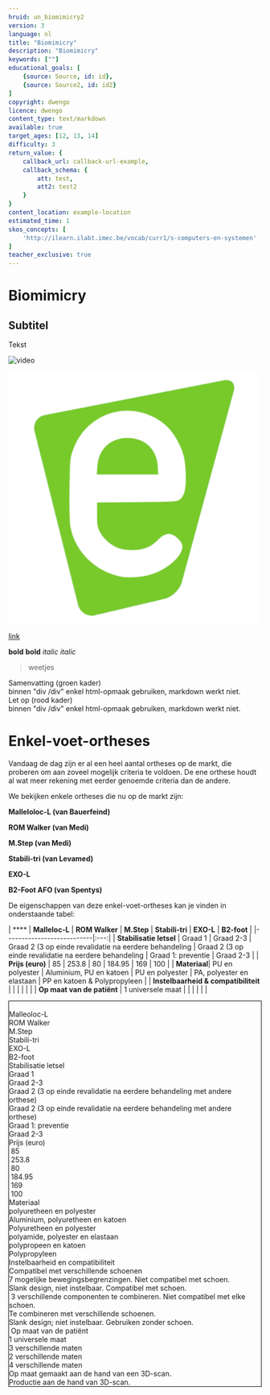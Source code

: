 ```yaml
---
hruid: un_biomimicry2
version: 3
language: nl
title: "Biomimicry"
description: "Biomimicry"
keywords: [""]
educational_goals: [
    {source: Source, id: id}, 
    {source: Source2, id: id2}
]
copyright: dwengo
licence: dwengo
content_type: text/markdown
available: true
target_ages: [12, 13, 14]
difficulty: 3
return_value: {
    callback_url: callback-url-example,
    callback_schema: {
        att: test,
        att2: test2
    }
}
content_location: example-location
estimated_time: 1
skos_concepts: [
    'http://ilearn.ilabt.imec.be/vocab/curr1/s-computers-en-systemen'
]
teacher_exclusive: true
---
```


# Biomimicry

## Subtitel

Tekst

![](@youtube/https://www.youtube.com/embed/EsYs4k41U6w "video")

![](embed/dwengo.png "afbeelding")

[link](embed/dwenguino_elektrischschema.pdf "pdf")

**bold** __bold__
*italic* _italic_

> weetjes

<div class="alert alert-box alert-success">
Samenvatting (groen kader)<br>
binnen "div /div" enkel html-opmaak gebruiken, markdown werkt niet. 
</div>

<div class="alert alert-box alert-danger">
Let op (rood kader)<br>
binnen "div /div" enkel html-opmaak gebruiken, markdown werkt niet. 
</div>

# Enkel-voet-ortheses
Vandaag de dag zijn er al een heel aantal ortheses op de markt, die proberen om aan zoveel mogelijk criteria te voldoen. De ene orthese houdt al wat meer rekening met eerder genoemde criteria dan de andere. 

We bekijken enkele ortheses die nu op de markt zijn:

**Malleloloc-L (van Bauerfeind)**

**ROM Walker (van Medi)**

**M.Step (van Medi)**

**Stabili-tri (van Levamed)**

**EXO-L**

**B2-Foot AFO (van Spentys)**


De eigenschappen van deze enkel-voet-ortheses kan je vinden in onderstaande tabel: 


| **** | **Malleloc-L** | **ROM Walker** | **M.Step** | **Stabili-tri** | **EXO-L** | **B2-foot** |
|---------------------------|:---:|
| **Stabilisatie letsel** | Graad 1 | Graad 2-3 | Graad 2 (3 op einde revalidatie na eerdere behandeling | Graad 2 (3 op einde revalidatie na eerdere behandeling | Graad 1: preventie | Graad 2-3 |
| **Prijs (euro)** | 85 | 253.8 | 80 | 184.95 | 169 | 100 | 
| **Materiaal**| PU en polyester | Aluminium, PU en katoen | PU en polyester | PA, polyester en elastaan | PP en katoen & Polypropyleen |
| **Instelbaarheid & compatibiliteit** | | | | | | 
| **Op maat van de patiënt** | 1 universele maat | | | | | |



<div class="divTable" style="border: 1px solid #000;">
<div class="divTableBody">
<div class="divTableRow">
<div class="divTableCell">&nbsp;</div>
<div class="divTableCell">Malleoloc-L&nbsp;</div>
<div class="divTableCell">ROM Walker&nbsp;</div>
<div class="divTableCell">M.Step&nbsp;</div>
<div class="divTableCell">Stabili-tri&nbsp;</div>
<div class="divTableCell">EXO-L&nbsp;</div>
<div class="divTableCell">B2-foot&nbsp;</div>
</div>
<div class="divTableRow">
<div class="divTableCell">Stabilisatie letsel&nbsp;</div>
<div class="divTableCell">Graad 1&nbsp;</div>
<div class="divTableCell">Graad 2-3&nbsp;</div>
<div class="divTableCell">Graad 2 (3 op einde revalidatie na eerdere behandeling met andere orthese)&nbsp;</div>
<div class="divTableCell">Graad 2 (3 op einde revalidatie na eerdere behandeling met andere orthese)&nbsp;</div>
<div class="divTableCell">Graad 1: preventie&nbsp;</div>
<div class="divTableCell">Graad 2-3&nbsp;</div>
</div>
<div class="divTableRow">
<div class="divTableCell">Prijs (euro)&nbsp;</div>
<div class="divTableCell">&nbsp;85</div>
<div class="divTableCell">&nbsp;253.8</div>
<div class="divTableCell">&nbsp;80</div>
<div class="divTableCell">&nbsp;184.95</div>
<div class="divTableCell">&nbsp;169</div>
<div class="divTableCell">&nbsp;100</div>
</div>
<div class="divTableRow">
<div class="divTableCell">Materiaal&nbsp;</div>
<div class="divTableCell">polyuretheen en polyester&nbsp;</div>
<div class="divTableCell">Aluminium, polyuretheen en katoen &nbsp;</div>
<div class="divTableCell">Polyuretheen en polyester&nbsp;</div>
<div class="divTableCell">polyamide, polyester en elastaan&nbsp;</div>
<div class="divTableCell">polypropeen en katoen</div>
<div class="divTableCell">Polypropyleen&nbsp;</div>
</div>
<div class="divTableRow">
<div class="divTableCell">Instelbaarheid en compatibiliteit&nbsp;</div>
<div class="divTableCell">Compatibel met verschillende schoenen&nbsp;</div>
<div class="divTableCell">7 mogelijke bewegingsbegrenzingen. Niet compatibel met schoen.&nbsp;&nbsp;</div>
<div class="divTableCell">Slank design, niet instelbaar. Compatibel met schoen.&nbsp;&nbsp;</div>
<div class="divTableCell">&nbsp;3 verschillende componenten te combineren. Niet compatibel met elke schoen.</div>
<div class="divTableCell">Te combineren met verschillende schoenen.&nbsp;</div>
<div class="divTableCell">Slank design; niet instelbaar. Gebruiken zonder schoen.&nbsp;</div>
</div>
<div class="divTableRow">
<div class="divTableCell">&nbsp;Op maat van de pati&euml;nt</div>
<div class="divTableCell">1 universele maat&nbsp;</div>
<div class="divTableCell">3 verschillende maten&nbsp;</div>
<div class="divTableCell">2 verschillende maten&nbsp;</div>
<div class="divTableCell">4 verschillende maten&nbsp;</div>
<div class="divTableCell">Op maat gemaakt aan de hand van een 3D-scan.&nbsp;</div>
<div class="divTableCell">Productie aan de hand van 3D-scan.&nbsp;</div>
</div>
</div>
</div>

